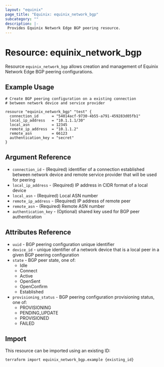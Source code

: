 ```yaml
---
layout: "equinix"
page_title: "Equinix: equinix_network_bgp"
subcategory: ""
description: |-
 Provides Equinix Network Edge BGP peering resource.
---
```


# Resource: equinix_network_bgp

Resource `equinix_network_bgp` allows creation and management of Equinix Network
Edge BGP peering configurations.

## Example Usage

```hcl
# Create BGP peering configuration on a existing connection
# between network device and service provider

resource "equinix_network_bgp" "test" {
  connection_id      = "54014acf-9730-4b55-a791-459283d05fb1"
  local_ip_address   = "10.1.1.1/30"
  local_asn          = 12345
  remote_ip_address  = "10.1.1.2"
  remote_asn         = 66123
  authentication_key = "secret"
}
```

## Argument Reference

* `connection_id` - (Required) identifier of a connection established between
network device and remote service provider that will be used for peering
* `local_ip_address` - (Required) IP address in CIDR format of a local device
* `local_asn` - (Required) Local ASN number
* `remote_ip_address` - (Required) IP address of remote peer
* `remote_asn` - (Required) Remote ASN number
* `authentication_key` - (Optional) shared key used for BGP peer authentication

## Attributes Reference

* `uuid` - BGP peering configuration unique identifier
* `device_id` - unique identifier of a network device that
is a local peer in a given BGP peering configuration
* `state` - BGP peer state, one of:
  * Idle
  * Connect
  * Active
  * OpenSent
  * OpenConfirm
  * Established
* `provisioning_status` - BGP peering configuration provisioning status, one of:
  * PROVISIONING
  * PENDING_UPDATE
  * PROVISIONED
  * FAILED

## Import

This resource can be imported using an existing ID:

```sh
terraform import equinix_network_bgp.example {existing_id}
```
